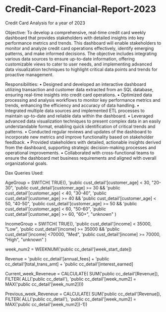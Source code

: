 # Credit-Card-Financial-Report-2023
Credit Card Analysis for a year of 2023

Objective: 
To develop a comprehensive, real-time credit card weekly dashboard that provides stakeholders with detailed insights into key performance metrics and trends. This dashboard will enable stakeholders to monitor and analyze credit card operations effectively, identify emerging patterns, and make informed decisions. The objective includes integrating various data sources to ensure up-to-date information, offering customizable views to cater to user needs, and implementing advanced data visualization techniques to highlight critical data points and trends for proactive management.

Responsibilities: 
•	Designed and developed an interactive dashboard utilizing transaction and customer data extracted from an SQL database, ensuring real-time insights into credit card operations.
•	Optimized data processing and analysis workflows to monitor key performance metrics and trends, enhancing the efficiency and accuracy of data handling.
•	Integrated multiple data sources and implemented ETL processes to maintain up-to-date and reliable data within the dashboard.
•	Leveraged advanced data visualization techniques to present complex data in an easily understandable format, enabling quick identification of critical trends and patterns.
•	Conducted regular reviews and updates of the dashboard to incorporate new metrics and improve functionality based on stakeholder feedback.
•	Provided stakeholders with detailed, actionable insights derived from the dashboard, supporting strategic decision-making processes and operational improvements.
•	Collaborated with cross-functional teams to ensure the dashboard met business requirements and aligned with overall organizational goals.

Dax Queries Used: 

AgeGroup = SWITCH(
 TRUE(),
 'public cust_detail'[customer_age] < 30, "20-30",
 'public cust_detail'[customer_age] >= 30 && 'public cust_detail'[customer_age] < 40, "30-40",
 'public cust_detail'[customer_age] >= 40 && 'public cust_detail'[customer_age] < 50, "40-50",
 'public cust_detail'[customer_age] >= 50 && 'public cust_detail'[customer_age] < 60, "50-60",
 'public cust_detail'[customer_age] >= 60, "60+",
 "unknown"
 )


IncomeGroup = SWITCH(
 TRUE(),
 'public cust_detail'[income] < 35000, "Low",
 'public cust_detail'[income] >= 35000 && 'public cust_detail'[income] <70000, "Med",
 'public cust_detail'[income] >= 70000, "High",
 "unknown"
)


week_num2 = WEEKNUM('public cc_detail'[week_start_date])


Revenue = 'public cc_detail'[annual_fees] + 'public cc_detail'[total_trans_amt] + 'public cc_detail'[interest_earned]


Current_week_Reveneue = CALCULATE(
 SUM('public cc_detail'[Revenue]),
 FILTER(
 ALL('public cc_detail'),
 'public cc_detail'[week_num2] = MAX('public cc_detail'[week_num2]))) 


Previous_week_Reveneue = CALCULATE(
 SUM('public cc_detail'[Revenue]),
 FILTER(
 ALL('public cc_detail'),
 'public cc_detail'[week_num2] = MAX('public cc_detail'[week_num2])-1))

